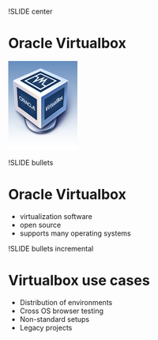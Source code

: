 !SLIDE center

# Oracle Virtualbox
![Virtualbox](virtualbox.png)

!SLIDE bullets
# Oracle Virtualbox
* virtualization software
* open source
* supports many operating systems

!SLIDE bullets incremental
# Virtualbox use cases
* Distribution of environments
* Cross OS browser testing
* Non-standard setups
* Legacy projects